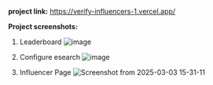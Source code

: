 


**project link:** https://verify-influencers-1.vercel.app/

**Project screenshots:** 

1. Leaderboard
![image](https://github.com/user-attachments/assets/37e89b70-08a2-45dc-8588-b4a12e07a7e8)


2. Configure esearch
![image](https://github.com/user-attachments/assets/2301f4e5-8997-4b5c-a877-fd2a21522e64)

3. Influencer Page
![Screenshot from 2025-03-03 15-31-11](https://github.com/user-attachments/assets/cca971b5-d6fb-49ea-85c8-294830184661)

